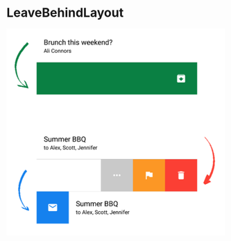 # LeaveBehindLayout 

<img src="https://raw.githubusercontent.com/shmeleva/Xamarin-Android-Leave-Behind-Layout/master/README/sample.png" width="512" >
